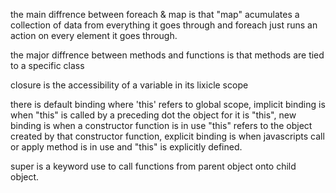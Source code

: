  the main diffrence between foreach & map is that "map" acumulates a collection of data from everything it goes through and foreach just runs an action on every element it goes through.

 the major diffrence between methods and functions is that methods are tied to a specific class

 closure is the accessibility of a variable in its lixicle scope

 there is default binding where 'this' refers to global scope, implicit binding is when "this" is called by a preceding dot the object for it is "this", new binding is when a constructor function is in use "this" refers to the object created by that constructor function,  explicit binding is when javascripts call or apply method is in use and "this" is explicitly defined.
 
 super is a keyword use to call functions from parent object onto child object.